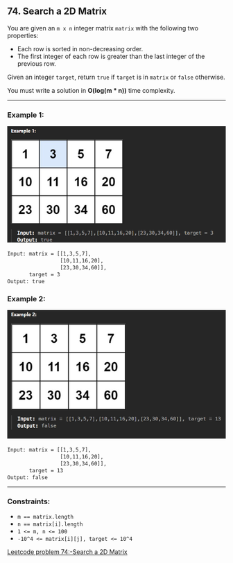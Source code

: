 
## 74. Search a 2D Matrix

You are given an `m x n` integer matrix `matrix` with the following two properties:

- Each row is sorted in non-decreasing order.
- The first integer of each row is greater than the last integer of the previous row.

Given an integer `target`, return `true` if `target` is in `matrix` or `false` otherwise.

You must write a solution in **O(log(m * n))** time complexity.

---

### Example 1:
![Image1](./image1.png)


```
Input: matrix = [[1,3,5,7],
                 [10,11,16,20],
                 [23,30,34,60]], 
       target = 3
Output: true
```

### Example 2:
![Image1](./image.png)

```
Input: matrix = [[1,3,5,7],
                 [10,11,16,20],
                 [23,30,34,60]], 
       target = 13
Output: false
```

---

### Constraints:

- `m == matrix.length`
- `n == matrix[i].length`
- `1 <= m, n <= 100`
- `-10^4 <= matrix[i][j], target <= 10^4`

[Leetcode problem 74:-Search a 2D Matrix](https://leetcode.com/problems/search-a-2d-matrix/description/)